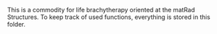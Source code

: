 This is a commodity for life brachytherapy oriented at the matRad Structures. 
To keep track of used functions, everything is stored in this folder.